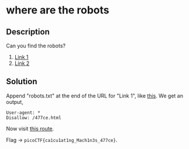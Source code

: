 # where are the robots

## Description

Can you find the robots?

1. [Link 1](https://jupiter.challenges.picoctf.org/problem/36474/)
2. [Link 2](http://jupiter.challenges.picoctf.org:36474)

## Solution

Append "robots.txt" at the end of the URL for "Link 1", like [this](https://jupiter.challenges.picoctf.org/problem/36474/robots.txt). We get an output,

```text
User-agent: *
Disallow: /477ce.html
```

Now visit [this route](https://jupiter.challenges.picoctf.org/problem/36474/477ce.html).

Flag -> `picoCTF{ca1cu1at1ng_Mach1n3s_477ce}`.
